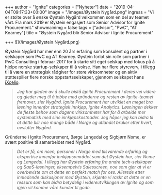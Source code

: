 +++
author = "Ignite"
categories = ["Nyheter"]
date = "2019-04-04T09:17:33+00:00"
image = "/images/Øystein Nygård.png"
ingress = "Vi er stolte over å ønske Øystein Nygård velkommen som en del av teamet vårt. Fra mars 2019 er Øystein engasjert som Senior Advisor for Ignite Procurement."
showmainimg = false
tags = ["advisor", "PwC", "AT Kearney"]
title = "Øystein Nygård blir Senior Advisor i Ignite Procurement"

+++
![](/images/Øystein Nygård.png)

Øystein Nygård har mer enn 20 års erfaring som konsulent og partner i selskaper som PwC og AT Kearney. Øystein forlot sin rolle som partner i PwC Consulting i februar 2017 for å starte sitt eget selskap med fokus på å hjelpe norske startup-selskaper til å vokse. Han har flere styreverv, i tillegg til å være en strategisk rådgiver for store virksomheter og en aktiv støttespiller flere norske oppstartsselskaper, gjennom selskapet hans [iXcelio](http://www.ixcelio.com/).

> _Jeg har gleden av å skulle bistå Ignite Procurement i deres vei videre og gleder meg til å jobbe med gründerne og resten av Ignite-teamet fremover, sier Nygård. Ignite Procurement har utviklet en meget bra løsning innenfor strategisk innkjøp, Ignite Analytics. Løsningen dekker de fleste behov som dagens virksomheter har for å arbeide mer systematisk med sine innkjøpskostnader. Jeg håper jeg kan bidra til at dette blir noe mange både i Norge og utlandet bruker etter hvert, avslutter Nygård._

Gründerne i Ignite Procurement, Børge Langedal og Sigbjørn Nome, er svært positive til samarbeidet med Nygård.

> _Det er få, om noen, personer i Norge med tilsvarende erfaring og ekspertise innenfor innkjøpsområdet som det Øystein har, sier Nome og Langedal. I tillegg har Øystein erfaring fra andre tech-selskaper og SaaS-løsninger, eksempelvis Salesscreen, noe som gjør at vi er overbeviste om at dette en perfekt match for oss. Allerede etter innledende diskusjoner med Øystein, skjønte vi raskt at dette er en ressurs som kan bidra betydelig i videreutviklingen av Ignite og som igjen vil komme våre kunder til gode._